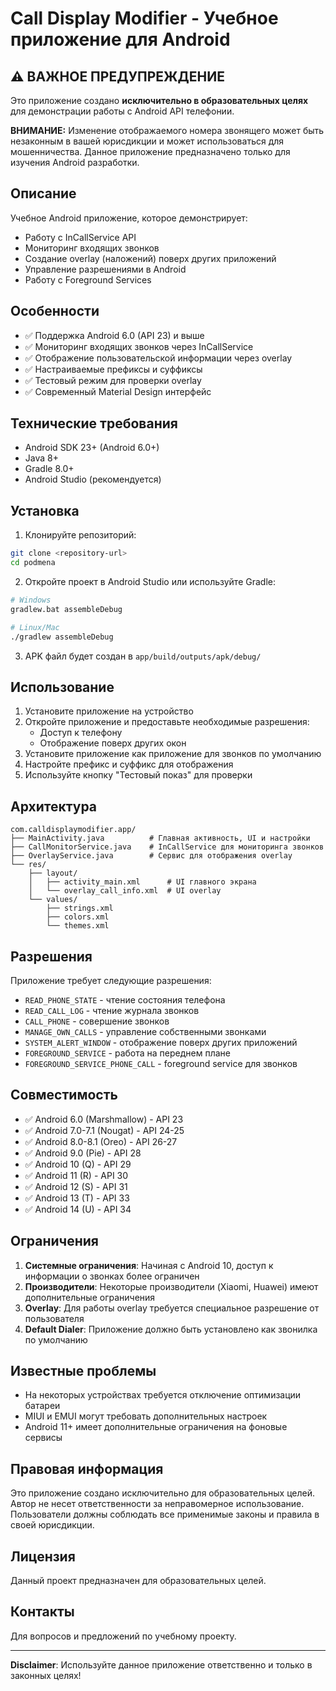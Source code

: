 # Call Display Modifier - Учебное приложение для Android

## ⚠️ ВАЖНОЕ ПРЕДУПРЕЖДЕНИЕ

Это приложение создано **исключительно в образовательных целях** для демонстрации работы с Android API телефонии. 

**ВНИМАНИЕ:** Изменение отображаемого номера звонящего может быть незаконным в вашей юрисдикции и может использоваться для мошенничества. Данное приложение предназначено только для изучения Android разработки.

## Описание

Учебное Android приложение, которое демонстрирует:
- Работу с InCallService API
- Мониторинг входящих звонков
- Создание overlay (наложений) поверх других приложений
- Управление разрешениями в Android
- Работу с Foreground Services

## Особенности

- ✅ Поддержка Android 6.0 (API 23) и выше
- ✅ Мониторинг входящих звонков через InCallService
- ✅ Отображение пользовательской информации через overlay
- ✅ Настраиваемые префиксы и суффиксы
- ✅ Тестовый режим для проверки overlay
- ✅ Современный Material Design интерфейс

## Технические требования

- Android SDK 23+ (Android 6.0+)
- Java 8+
- Gradle 8.0+
- Android Studio (рекомендуется)

## Установка

1. Клонируйте репозиторий:
```bash
git clone <repository-url>
cd podmena
```

2. Откройте проект в Android Studio или используйте Gradle:
```bash
# Windows
gradlew.bat assembleDebug

# Linux/Mac
./gradlew assembleDebug
```

3. APK файл будет создан в `app/build/outputs/apk/debug/`

## Использование

1. Установите приложение на устройство
2. Откройте приложение и предоставьте необходимые разрешения:
   - Доступ к телефону
   - Отображение поверх других окон
3. Установите приложение как приложение для звонков по умолчанию
4. Настройте префикс и суффикс для отображения
5. Используйте кнопку "Тестовый показ" для проверки

## Архитектура

```
com.calldisplaymodifier.app/
├── MainActivity.java          # Главная активность, UI и настройки
├── CallMonitorService.java    # InCallService для мониторинга звонков
├── OverlayService.java        # Сервис для отображения overlay
└── res/
    ├── layout/
    │   ├── activity_main.xml      # UI главного экрана
    │   └── overlay_call_info.xml  # UI overlay
    └── values/
        ├── strings.xml
        ├── colors.xml
        └── themes.xml
```

## Разрешения

Приложение требует следующие разрешения:
- `READ_PHONE_STATE` - чтение состояния телефона
- `READ_CALL_LOG` - чтение журнала звонков
- `CALL_PHONE` - совершение звонков
- `MANAGE_OWN_CALLS` - управление собственными звонками
- `SYSTEM_ALERT_WINDOW` - отображение поверх других приложений
- `FOREGROUND_SERVICE` - работа на переднем плане
- `FOREGROUND_SERVICE_PHONE_CALL` - foreground service для звонков

## Совместимость

- ✅ Android 6.0 (Marshmallow) - API 23
- ✅ Android 7.0-7.1 (Nougat) - API 24-25
- ✅ Android 8.0-8.1 (Oreo) - API 26-27
- ✅ Android 9.0 (Pie) - API 28
- ✅ Android 10 (Q) - API 29
- ✅ Android 11 (R) - API 30
- ✅ Android 12 (S) - API 31
- ✅ Android 13 (T) - API 33
- ✅ Android 14 (U) - API 34

## Ограничения

1. **Системные ограничения**: Начиная с Android 10, доступ к информации о звонках более ограничен
2. **Производители**: Некоторые производители (Xiaomi, Huawei) имеют дополнительные ограничения
3. **Overlay**: Для работы overlay требуется специальное разрешение от пользователя
4. **Default Dialer**: Приложение должно быть установлено как звонилка по умолчанию

## Известные проблемы

- На некоторых устройствах требуется отключение оптимизации батареи
- MIUI и EMUI могут требовать дополнительных настроек
- Android 11+ имеет дополнительные ограничения на фоновые сервисы

## Правовая информация

Это приложение создано исключительно для образовательных целей. Автор не несет ответственности за неправомерное использование. Пользователи должны соблюдать все применимые законы и правила в своей юрисдикции.

## Лицензия

Данный проект предназначен для образовательных целей.

## Контакты

Для вопросов и предложений по учебному проекту.

---

**Disclaimer**: Используйте данное приложение ответственно и только в законных целях!

